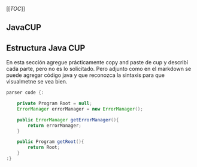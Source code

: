 [[_TOC_]]

## JavaCUP

## Estructura Java CUP

En esta sección agregue prácticamente copy and paste de cup y describí cada parte, pero no es lo solicitado.
Pero adjunto como en el markdown se puede agregar còdigo java y que reconozca la sintaxis para que visualmetne se vea bien.

``` java
parser code {:

    private Program Root = null;
    ErrorManager errorManager = new ErrorManager();

    public ErrorManager getErrorManager(){
        return errorManager;
    }

    public Program getRoot(){
        return Root;
    }
:}

```

